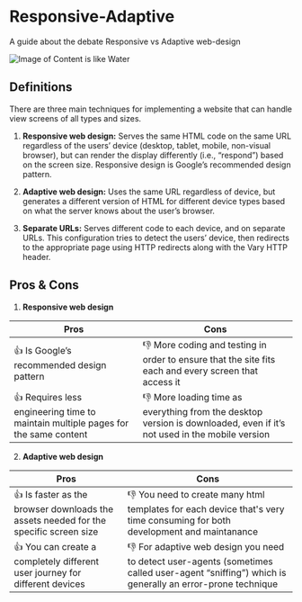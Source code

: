 # Responsive-Adaptive
A guide about the debate Responsive vs Adaptive web-design 

![Image of Content is like Water](https://cdn-images-1.medium.com/max/2000/1*kd07zXQBI3s0uPm4msF21w.jpeg)


## Definitions
There are three main techniques for implementing a website that can handle view screens of all types and sizes.

1. **Responsive web design:** Serves the same HTML code on the same URL regardless of the users’ device (desktop, tablet, mobile, non-visual browser), but can render the display differently (i.e., “respond”) based on the screen size. Responsive design is Google’s recommended design pattern.

2. **Adaptive web design:** Uses the same URL regardless of device, but generates a different version of HTML for different device types based on what the server knows about the user’s browser.

3. **Separate URLs:** Serves different code to each device, and on separate URLs. This configuration tries to detect the users’ device, then redirects to the appropriate page using HTTP redirects along with the Vary HTTP header.


## Pros & Cons

1. **Responsive web design**

Pros|Cons
----|----
:thumbsup: Is Google’s recommended design pattern|:thumbsdown: More coding and testing in order to ensure that the site fits each and every screen that access it
:thumbsup: Requires less engineering time to maintain multiple pages for the same content| :thumbsdown: More loading time as everything from the desktop version is downloaded, even if it’s not used in the mobile version


2. **Adaptive web design**

Pros|Cons
----|----
:thumbsup: Is faster as the browser downloads the assets needed for the specific screen size|:thumbsdown: You need to create many html templates for each device that's very time consuming for both development and maintanance 
:thumbsup: You can create a completely different user journey for different devices| :thumbsdown: For adaptive web design you need to detect user-agents (sometimes called user-agent “sniffing”) which is generally an error-prone technique